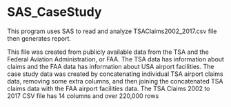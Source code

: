# SAS_CaseStudy

This program uses SAS to read and analyze TSAClaims2002_2017.csv file then generates report. 

This file was created from publicly available data from the TSA and the Federal Aviation Administration, or FAA. 
The TSA data has information about claims and the FAA data has information about USA airport facilities. 
The case study data was created by concatenating individual TSA airport claims data, removing some extra columns, and then 
joining the concatenated TSA claims data with the FAA airport facilities data. 
The TSA Claims 2002 to 2017 CSV file has 14 columns and over 220,000 rows

